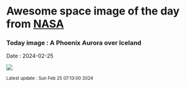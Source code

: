 
# Awesome space image of the day from [NASA](https://api.nasa.gov/)

### Today image : A Phoenix Aurora over Iceland
Date : 2024-02-25

![](https://apod.nasa.gov/apod/image/2402/PhoenixAurora_Helgason_960.jpg)

<small>Latest update : Sun Feb 25 07:13:00 2024</small>
        